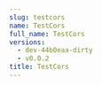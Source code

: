 ```yaml
---
slug: testcors
name: TestCors
full_name: TestCors
versions:
  - dev-44b0eaa-dirty
  - v0.0.2
title: TestCors
---
```


